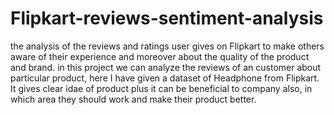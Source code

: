 # Flipkart-reviews-sentiment-analysis
the analysis of the reviews and ratings user gives on Flipkart to make others aware of their experience and moreover about the quality of the product and brand.
in this project we can analyze the reviews of an customer about particular product, here I have given a dataset of Headphone from Flipkart.
It gives clear idae of product plus it can be beneficial to company also, in which area they should work and make their product better. 
